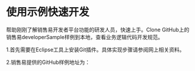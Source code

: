 # 使用示例快速开发

帮助刚刚了解销售易开发者平台功能的研发人员，快速上手。Clone GitHub上的销售易developerSample样例到本地，查看业务逻辑代码开发规范。

1.首先需要在Eclipse工具上安装Git插件。具体实现步骤请参阅网上相关资料。

2.销售易提供的GitHub样例地址为：


